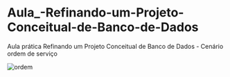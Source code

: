# Aula_-Refinando-um-Projeto-Conceitual-de-Banco-de-Dados
Aula prática Refinando um Projeto Conceitual de Banco de Dados - Cenário ordem de serviço

![ordem](https://github.com/user-attachments/assets/37516cf2-c69d-471e-b06b-c0638c848ead)
